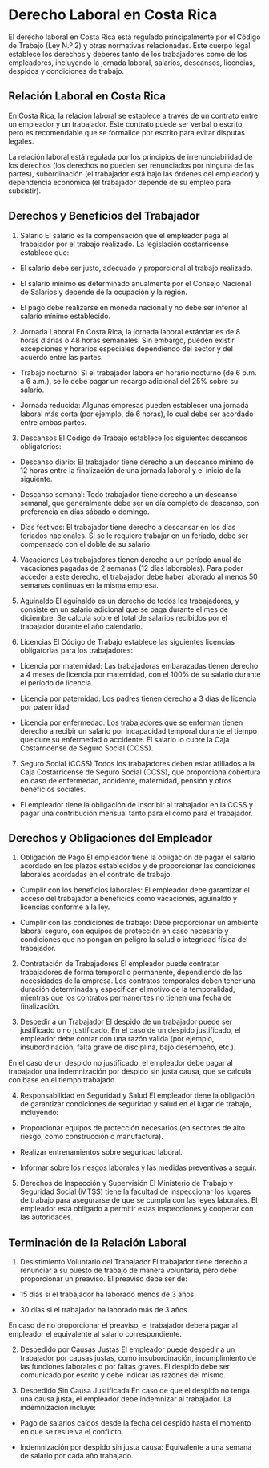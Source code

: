 # Derecho Laboral en Costa Rica
El derecho laboral en Costa Rica está regulado principalmente por el Código de Trabajo (Ley N.º 2) y otras normativas relacionadas. Este cuerpo legal establece los derechos y deberes tanto de los trabajadores como de los empleadores, incluyendo la jornada laboral, salarios, descansos, licencias, despidos y condiciones de trabajo.

## Relación Laboral en Costa Rica
En Costa Rica, la relación laboral se establece a través de un contrato entre un empleador y un trabajador. Este contrato puede ser verbal o escrito, pero es recomendable que se formalice por escrito para evitar disputas legales.

La relación laboral está regulada por los principios de irrenunciabilidad de los derechos (los derechos no pueden ser renunciados por ninguna de las partes), subordinación (el trabajador está bajo las órdenes del empleador) y dependencia económica (el trabajador depende de su empleo para subsistir).

## Derechos y Beneficios del Trabajador
1. Salario
El salario es la compensación que el empleador paga al trabajador por el trabajo realizado. La legislación costarricense establece que:

- El salario debe ser justo, adecuado y proporcional al trabajo realizado.

- El salario mínimo es determinado anualmente por el Consejo Nacional de Salarios y depende de la ocupación y la región.

- El pago debe realizarse en moneda nacional y no debe ser inferior al salario mínimo establecido.

2. Jornada Laboral
En Costa Rica, la jornada laboral estándar es de 8 horas diarias o 48 horas semanales. Sin embargo, pueden existir excepciones y horarios especiales dependiendo del sector y del acuerdo entre las partes.

- Trabajo nocturno: Si el trabajador labora en horario nocturno (de 6 p.m. a 6 a.m.), se le debe pagar un recargo adicional del 25% sobre su salario.

- Jornada reducida: Algunas empresas pueden establecer una jornada laboral más corta (por ejemplo, de 6 horas), lo cual debe ser acordado entre ambas partes.

3. Descansos
El Código de Trabajo establece los siguientes descansos obligatorios:

- Descanso diario: El trabajador tiene derecho a un descanso mínimo de 12 horas entre la finalización de una jornada laboral y el inicio de la siguiente.

- Descanso semanal: Todo trabajador tiene derecho a un descanso semanal, que generalmente debe ser un día completo de descanso, con preferencia en días sábado o domingo.

- Días festivos: El trabajador tiene derecho a descansar en los días feriados nacionales. Si se le requiere trabajar en un feriado, debe ser compensado con el doble de su salario.

4. Vacaciones
Los trabajadores tienen derecho a un período anual de vacaciones pagadas de 2 semanas (12 días laborables). Para poder acceder a este derecho, el trabajador debe haber laborado al menos 50 semanas continuas en la misma empresa.

5. Aguinaldo
El aguinaldo es un derecho de todos los trabajadores, y consiste en un salario adicional que se paga durante el mes de diciembre. Se calcula sobre el total de salarios recibidos por el trabajador durante el año calendario.

6. Licencias
El Código de Trabajo establece las siguientes licencias obligatorias para los trabajadores:

- Licencia por maternidad: Las trabajadoras embarazadas tienen derecho a 4 meses de licencia por maternidad, con el 100% de su salario durante el período de licencia.

- Licencia por paternidad: Los padres tienen derecho a 3 días de licencia por paternidad.

- Licencia por enfermedad: Los trabajadores que se enferman tienen derecho a recibir un salario por incapacidad temporal durante el tiempo que dure su enfermedad o accidente. El salario lo cubre la Caja Costarricense de Seguro Social (CCSS).

7. Seguro Social (CCSS)
Todos los trabajadores deben estar afiliados a la Caja Costarricense de Seguro Social (CCSS), que proporciona cobertura en caso de enfermedad, accidente, maternidad, pensión y otros beneficios sociales.

- El empleador tiene la obligación de inscribir al trabajador en la CCSS y pagar una contribución mensual tanto para él como para el trabajador.

## Derechos y Obligaciones del Empleador
1. Obligación de Pago
El empleador tiene la obligación de pagar el salario acordado en los plazos establecidos y de proporcionar las condiciones laborales acordadas en el contrato de trabajo.

- Cumplir con los beneficios laborales: El empleador debe garantizar el acceso del trabajador a beneficios como vacaciones, aguinaldo y licencias conforme a la ley.

- Cumplir con las condiciones de trabajo: Debe proporcionar un ambiente laboral seguro, con equipos de protección en caso necesario y condiciones que no pongan en peligro la salud o integridad física del trabajador.

2. Contratación de Trabajadores
El empleador puede contratar trabajadores de forma temporal o permanente, dependiendo de las necesidades de la empresa. Los contratos temporales deben tener una duración determinada y especificar el motivo de la temporalidad, mientras que los contratos permanentes no tienen una fecha de finalización.

3. Despedir a un Trabajador
El despido de un trabajador puede ser justificado o no justificado. En el caso de un despido justificado, el empleador debe contar con una razón válida (por ejemplo, insubordinación, falta grave de disciplina, bajo desempeño, etc.).

En el caso de un despido no justificado, el empleador debe pagar al trabajador una indemnización por despido sin justa causa, que se calcula con base en el tiempo trabajado.

4. Responsabilidad en Seguridad y Salud
El empleador tiene la obligación de garantizar condiciones de seguridad y salud en el lugar de trabajo, incluyendo:

- Proporcionar equipos de protección necesarios (en sectores de alto riesgo, como construcción o manufactura).

- Realizar entrenamientos sobre seguridad laboral.

- Informar sobre los riesgos laborales y las medidas preventivas a seguir.

5. Derechos de Inspección y Supervisión
El Ministerio de Trabajo y Seguridad Social (MTSS) tiene la facultad de inspeccionar los lugares de trabajo para asegurarse de que se cumpla con las leyes laborales. El empleador está obligado a permitir estas inspecciones y cooperar con las autoridades.

## Terminación de la Relación Laboral
1. Desistimiento Voluntario del Trabajador
El trabajador tiene derecho a renunciar a su puesto de trabajo de manera voluntaria, pero debe proporcionar un preaviso. El preaviso debe ser de:

- 15 días si el trabajador ha laborado menos de 3 años.

- 30 días si el trabajador ha laborado más de 3 años.

En caso de no proporcionar el preaviso, el trabajador deberá pagar al empleador el equivalente al salario correspondiente.

2. Despedido por Causas Justas
El empleador puede despedir a un trabajador por causas justas, como insubordinación, incumplimiento de las funciones laborales o por faltas graves. El despido debe ser comunicado por escrito y debe indicar las razones del mismo.

3. Despedido Sin Causa Justificada
En caso de que el despido no tenga una causa justa, el empleador debe indemnizar al trabajador. La indemnización incluye:

- Pago de salarios caídos desde la fecha del despido hasta el momento en que se resuelva el conflicto.

- Indemnización por despido sin justa causa: Equivalente a una semana de salario por cada año trabajado.

